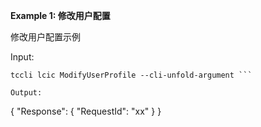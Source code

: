 **Example 1: 修改用户配置**

修改用户配置示例

Input: 

```
tccli lcic ModifyUserProfile --cli-unfold-argument ```

Output: 
```
{
    "Response": {
        "RequestId": "xx"
    }
}
```

